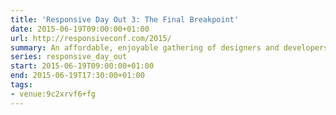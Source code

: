 ```yaml
---
title: 'Responsive Day Out 3: The Final Breakpoint'
date: 2015-06-19T09:00:00+01:00
url: http://responsiveconf.com/2015/
summary: An affordable, enjoyable gathering of designers and developers sharing their workflow strategies, techniques, and experiences with responsive web design.
series: responsive_day_out
start: 2015-06-19T09:00:00+01:00
end: 2015-06-19T17:30:00+01:00
tags:
- venue:9c2xrvf6+fg
---
```

